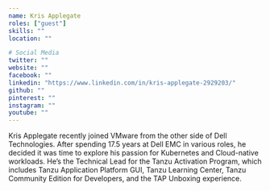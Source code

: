 ```yaml
---
name: Kris Applegate
roles: ["guest"]
skills: ""
location: ""

# Social Media
twitter: ""
website: ""
facebook: ""
linkedin: "https://www.linkedin.com/in/kris-applegate-2929203/"
github: ""
pinterest: ""
instagram: ""
youtube: ""
---
```


Kris Applegate recently joined VMware from the other side of Dell Technologies. 
After spending 17.5 years at Dell EMC in various roles, he decided it was time 
to explore his passion for Kubernetes and Cloud-native workloads. He’s the Technical 
Lead for the Tanzu Activation Program, which includes Tanzu Application Platform GUI, 
Tanzu Learning Center, Tanzu Community Edition for Developers, and the TAP Unboxing experience.

<!--more-->

